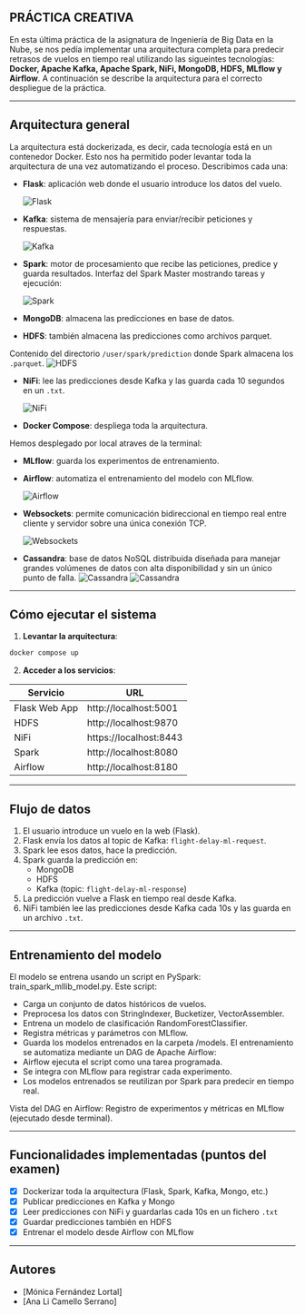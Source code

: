 ## PRÁCTICA CREATIVA

En esta última práctica de la asignatura de Ingeniería de Big Data en la Nube, se nos pedía implementar una arquitectura completa para predecir retrasos de vuelos en tiempo real utilizando las sigueintes tecnologías: 
 **Docker, Apache Kafka, Apache Spark, NiFi, MongoDB, HDFS, MLflow y Airflow**. A continuación se describe la arquitectura para el correcto despliegue de la práctica.

---

## Arquitectura general

La arquitectura está dockerizada, es decir, cada tecnología está en un contenedor Docker. Esto nos ha permitido poder levantar toda la arquitectura de una vez automatizando el proceso.
Describimos cada una:

- **Flask**: aplicación web donde el usuario introduce los datos del vuelo.
  
  ![Flask](img/predictions.png)
  
- **Kafka**: sistema de mensajería para enviar/recibir peticiones y respuestas.
  
   ![Kafka](img/kafka.png)
  
- **Spark**: motor de procesamiento que recibe las peticiones, predice y guarda resultados. Interfaz del Spark Master mostrando tareas y ejecución:
  
  ![Spark](img/spark.png)
  
- **MongoDB**: almacena las predicciones en base de datos.
  
- **HDFS**: también almacena las predicciones como archivos parquet.
  
Contenido del directorio `/user/spark/prediction` donde Spark almacena los `.parquet`.
  ![HDFS](img/hdfs.png)

- **NiFi**: lee las predicciones desde Kafka y las guarda cada 10 segundos en un `.txt`.
  
  ![NiFi](img/nifi.png)
  
- **Docker Compose**: despliega toda la arquitectura.

Hemos desplegado por local atraves de la terminal:

- **MLflow**: guarda los experimentos de entrenamiento.
  
- **Airflow**: automatiza el entrenamiento del modelo con MLflow.
  
  ![Airflow](img/airflow.png)


- **Websockets**: permite comunicación bidireccional en tiempo real entre cliente y servidor sobre una única conexión TCP.
  
  ![Websockets](img/websockets.png)

- **Cassandra**: base de datos NoSQL distribuida diseñada para manejar grandes volúmenes de datos con alta disponibilidad y sin un único punto de falla.
  ![Cassandra](img/cassandra1.png)
  ![Cassandra](img/cassandra.png)

---



## Cómo ejecutar el sistema

1. **Levantar la arquitectura**:

```bash
docker compose up
```

2. **Acceder a los servicios**:

| Servicio     | URL                      |
|--------------|--------------------------|
| Flask Web App | http://localhost:5001    |
| HDFS         |  http://localhost:9870    |
| NiFi         | https://localhost:8443    |
| Spark        | http://localhost:8080     |
| Airflow      | http://localhost:8180     |

---

## Flujo de datos

1. El usuario introduce un vuelo en la web (Flask).
2. Flask envía los datos al topic de Kafka: `flight-delay-ml-request`.
3. Spark lee esos datos, hace la predicción.
4. Spark guarda la predicción en:
   - MongoDB
   - HDFS
   - Kafka (topic: `flight-delay-ml-response`)
5. La predicción vuelve a Flask en tiempo real desde Kafka.
6. NiFi también lee las predicciones desde Kafka cada 10s y las guarda en un archivo `.txt`.

---

## Entrenamiento del modelo

El modelo se entrena usando un script en PySpark: train_spark_mllib_model.py. Este script:
- Carga un conjunto de datos históricos de vuelos.
- Preprocesa los datos con StringIndexer, Bucketizer, VectorAssembler.
- Entrena un modelo de clasificación RandomForestClassifier.
- Registra métricas y parámetros con MLflow.
- Guarda los modelos entrenados en la carpeta /models.
El entrenamiento se automatiza mediante un DAG de Apache Airflow:
- Airflow ejecuta el script como una tarea programada.
- Se integra con MLflow para registrar cada experimento.
- Los modelos entrenados se reutilizan por Spark para predecir en tiempo real.

Vista del DAG en Airflow:
Registro de experimentos y métricas en MLflow (ejecutado desde terminal).

---

## Funcionalidades implementadas (puntos del examen)

- [x] Dockerizar toda la arquitectura (Flask, Spark, Kafka, Mongo, etc.)
- [x] Publicar predicciones en Kafka y Mongo
- [x] Leer predicciones con NiFi y guardarlas cada 10s en un fichero `.txt`
- [x] Guardar predicciones también en HDFS
- [x] Entrenar el modelo desde Airflow con MLflow

---

## Autores

- [Mónica Fernández Lortal]  
- [Ana Li Camello Serrano]
